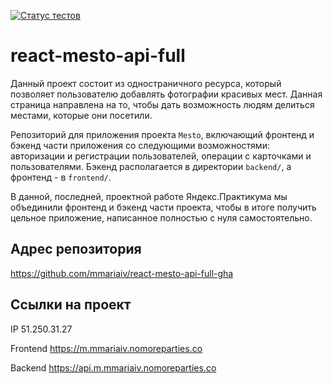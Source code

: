 [![Статус тестов](../../actions/workflows/tests.yml/badge.svg)](../../actions/workflows/tests.yml)

# react-mesto-api-full

Данный проект состоит из одностраничного ресурса, который позволяет пользователю добавлять фотографии красивых мест. Данная страница направлена на то, чтобы дать возможность людям делиться местами, которые они посетили.

Репозиторий для приложения проекта `Mesto`, включающий фронтенд и бэкенд части приложения со следующими возможностями: авторизации и регистрации пользователей, операции с карточками и пользователями. Бэкенд располагается в директории `backend/`, а фронтенд - в `frontend/`. 
  
В данной, последней, проектной работе Яндекс.Практикума мы объединили фронтенд и бэкенд части проекта, чтобы в итоге получить цельное приложение, написанное полностью с нуля самостоятельно.

## Адрес репозитория

https://github.com/mmariaiv/react-mesto-api-full-gha

## Ссылки на проект

IP 51.250.31.27

Frontend https://m.mmariaiv.nomoreparties.co

Backend https://api.m.mmariaiv.nomoreparties.co
